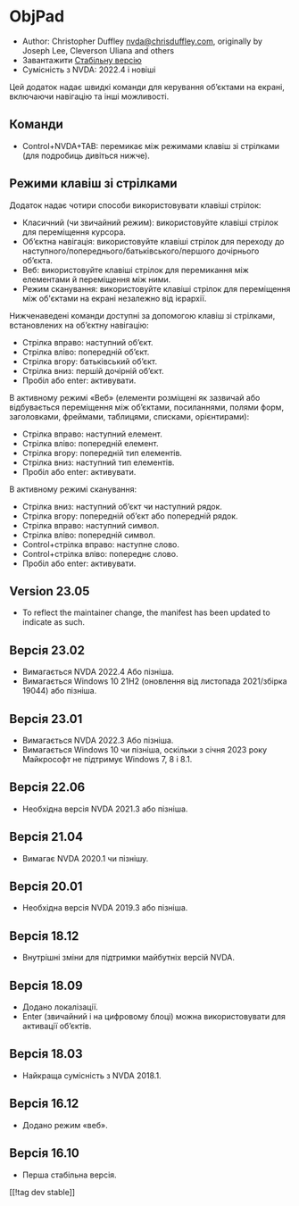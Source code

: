 # ObjPad #

* Author: Christopher Duffley <nvda@chrisduffley.com>, originally by Joseph
  Lee, Cleverson Uliana and others
* Завантажити [Стабільну версію][1]
* Сумісність з NVDA: 2022.4 і новіші

Цей додаток надає швидкі команди для керування об’єктами на екрані,
включаючи навігацію та інші можливості.

## Команди

* Control+NVDA+TAB: перемикає між режимами клавіш зі стрілками (для
  подробиць дивіться нижче).

## Режими клавіш зі стрілками

Додаток надає чотири способи використовувати клавіші стрілок:

* Класичний (чи звичайний режим): використовуйте клавіші стрілок для
  переміщення курсора.
* Об’єктна навігація: використовуйте клавіші стрілок для переходу до
  наступного/попереднього/батьківського/першого дочірнього об’єкта.
* Веб: використовуйте клавіші стрілок для перемикання між елементами й
  переміщення між ними.
* Режим сканування: використовуйте клавіші стрілок для переміщення між
  об'єктами на екрані незалежно від ієрархії.

Нижченаведені команди доступні за допомогою клавіш зі стрілками,
встановлених на об’єктну навігацію:

* Стрілка вправо: наступний об’єкт.
* Стрілка вліво: попередній об’єкт.
* Стрілка вгору: батьківський об’єкт.
* Стрілка вниз: першій дочірній об’єкт.
* Пробіл або enter: активувати.

В активному режимі «Веб» (елементи розміщені як зазвичай або відбувається
переміщення між об’єктами, посиланнями, полями форм, заголовками, фреймами,
таблицями, списками, орієнтирами):

* Стрілка вправо: наступний елемент.
* Стрілка вліво: попередній елемент.
* Стрілка вгору: попередній тип елементів.
* Стрілка вниз: наступний тип елементів.
* Пробіл або enter: активувати.

В активному режимі сканування:

* Стрілка вниз: наступний об’єкт чи наступний рядок.
* Стрілка вгору: попередній об’єкт або попередній рядок.
* Стрілка вправо: наступний символ.
* Стрілка вліво: попередній символ.
* Control+стрілка вправо: наступне слово.
* Control+стрілка вліво: попереднє слово.
* Пробіл або enter: активувати.

## Version 23.05

* To reflect the maintainer change, the manifest has been updated to
  indicate as such.

## Версія 23.02

* Вимагається NVDA 2022.4 Або пізніша.
* Вимагається Windows 10 21H2 (оновлення від листопада 2021/збірка 19044)
  або пізніша.

## Версія 23.01

* Вимагається NVDA 2022.3 Або пізніша.
* Вимагається Windows 10 чи пізніша, оскільки з січня 2023 року Майкрософт
  не підтримує Windows 7, 8 і 8.1.

## Версія 22.06

* Необхідна версія NVDA 2021.3 або пізніша.

## Версія 21.04

* Вимагає NVDA 2020.1 чи пізнішу.

## Версія 20.01

* Необхідна версія NVDA 2019.3 або пізніша.

## Версія 18.12

* Внутрішні зміни для підтримки майбутніх версій NVDA.

## Версія 18.09

* Додано локалізації.
* Enter (звичайний і на цифровому блоці) можна використовувати для активації
  об’єктів.

## Версія 18.03

* Найкраща сумісність з NVDA 2018.1.

## Версія 16.12

* Додано режим «веб».

## Версія 16.10

* Перша стабільна версія.

[[!tag dev stable]]

[1]: https://www.nvaccess.org/addonStore/legacy?file=objPad
